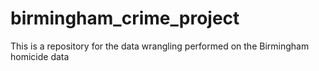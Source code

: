 # birmingham_crime_project
This is a repository for the data wrangling performed on the Birmingham homicide data 
